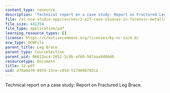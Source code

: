 ```yaml
---
content_type: resource
description: 'Technical report on a case study: Report on Fractured Leg Brace.'
file: /ol-ocw-studio-app/courses/3-a27-case-studies-in-forensic-metallurgy-fall-2007/d78a6470895913cec05d5174098782ca_12.pdf
file_size: 441354
file_type: application/pdf
learning_resource_types: []
license: https://creativecommons.org/licenses/by-nc-sa/4.0/
ocw_type: OCWFile
parent_title: Leg Brace
parent_type: CourseSection
parent_uid: 06613ac4-2652-5c9b-af60-567aaa9d86d0
resourcetype: Document
title: 12.pdf
uid: d78a6470-8959-13ce-c05d-5174098782ca
---
```

Technical report on a case study: Report on Fractured Leg Brace.